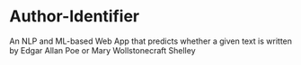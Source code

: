 # Author-Identifier
An NLP and ML-based Web App that predicts whether a given text is written by Edgar Allan Poe or Mary Wollstonecraft Shelley
